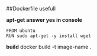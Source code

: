 ##Dockerfile usefull

**apt-get answer yes in console**
```
FROM ubuntu
RUN sudo apt-get -y install wget
```


**build**
docker build -t image-name .
